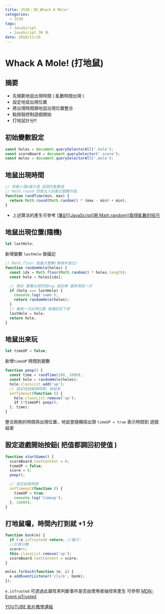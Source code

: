 ```yaml
---
title: JS30：30_Whack A Mole!
categories:
  - JS30
tags:
  - JavaScript
  - JavaScript 30 天
date: 2018/11/26
---
```


# Whack A Mole! (打地鼠)

## 摘要

- 先規劃地鼠出現時間 ( 亂數時間出現 )
- 設定地鼠出現位置
- 將出現時間跟地鼠出現位置整合
- 點按鈕控制遊戲開始
- 打地鼠計分!!

## 初始變數設定

```javascript
const holes = document.querySelectorAll('.hole');
const scoreBoard = document.querySelector('.score');
const moles = document.querySelectorAll('.mole');
```

## 地鼠出現時間

```javascript
// 取最小值&最大值 區間的亂數值
// Math.round 四捨五入到最近整數的值。
function randTime(min, max) {
  return Math.round(Math.random() * (max - min) + min);
}
```

- 上述算法的產生可參考 [[筆記][JavaScript]用 Math.random()取得亂數的技巧](https://ithelp.ithome.com.tw/articles/10197920)

## 地鼠出現位置(隨機)

```javascript
let lastHole;
```

新增變數 `lastHole` 做撮記

```javascript
// Math.floor 取最大整數(無條件進位)
function randomHole(holes) {
  const idx = Math.floor(Math.random() * holes.length);
  const hole = holes[idx];

  // 假如 重覆出現同個tag 就回傳 重新再跑一次
  if (hole === lastHole) {
    console.log('same');
    return randomHole(holes);
  }
  // 最後一次出現位置 做撮記記下來
  lastHole = hole;
  return hole;
}
```

## 地鼠出來玩

```javascript
let timeUP = false;
```

新增`timeUP` 時間到變數

```javascript
function peep() {
  const time = randTime(200, 1000);
  const hole = randomHole(holes);
  hole.classList.add('up');
  // 設定地鼠縮頭時間，與結束
  setTimeout(function () {
    hole.classList.remove('up');
    if (!timeUP) peep();
  }, time);
}
```

整合剛剛的時間與出現位置，地鼠會隨機探出頭
`timeUP = true` 表示時間到 遊戲結束

## 設定遊戲開始按鈕( 把值都調回初使值 )

```javascript
function startGame() {
  scoreBoard.textContent = 0;
  timeUP = false;
  score = 0;
  peep();

  // 設定結束時間
  setTimeout(function () {
    timeUP = true;
    console.log('timeup');
  }, 10000);
}
```

## 打地鼠囉，時間內打到就 +1 分

```javascript
function bonk(e) {
  if (!e.isTrusted) return; //騙子!
  //計算分數
  score++;
  this.classList.remove('up');
  scoreBoard.textContent = score;
}

moles.forEach(function (e, i) {
  e.addEventListener('click', bonk);
});
```

`e.isTrusted` 可透過此屬性來判斷事件是否由使用者操控來產生
可參照 [MDN-Event.isTrusted](https://developer.mozilla.org/zh-TW/docs/Web/API/Event/isTrusted)

[YOUTUBE 影片教學連結](https://www.youtube.com/watch?v=toNFfAaWghU)
